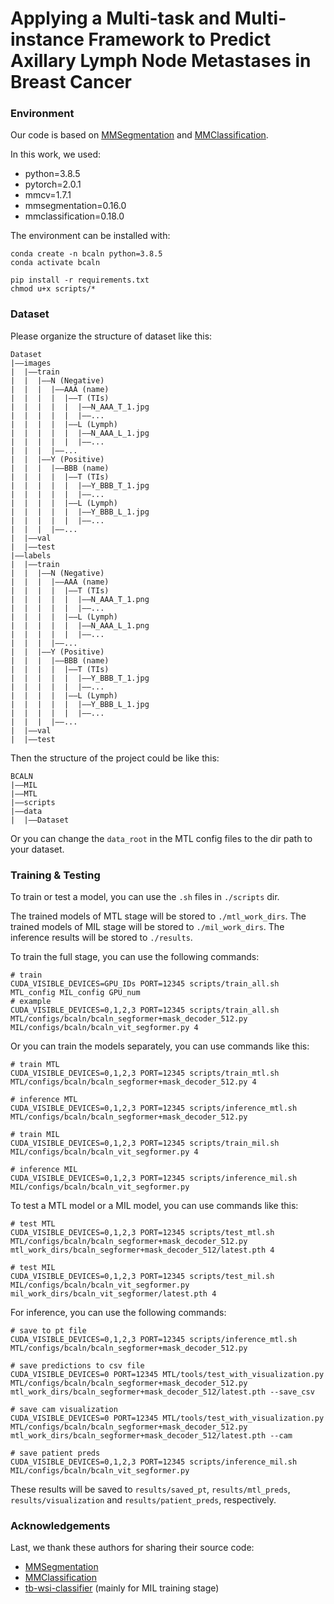# Applying a Multi-task and Multi-instance Framework to Predict Axillary Lymph Node Metastases in Breast Cancer

### Environment
Our code is based on [MMSegmentation](https://github.com/open-mmlab/mmsegmentation) and [MMClassification](https://github.com/open-mmlab/mmpretrain).

In this work, we used:
- python=3.8.5
- pytorch=2.0.1
- mmcv=1.7.1
- mmsegmentation=0.16.0
- mmclassification=0.18.0

The environment can be installed with:
```
conda create -n bcaln python=3.8.5
conda activate bcaln

pip install -r requirements.txt
chmod u+x scripts/*
```

### Dataset
Please organize the structure of dataset like this:
```
Dataset
|——images
|  |——train
|  |  |——N (Negative)
|  |  |  |——AAA (name)
|  |  |  |  |——T (TIs)
|  |  |  |  |  |——N_AAA_T_1.jpg
|  |  |  |  |  |——...
|  |  |  |  |——L (Lymph)
|  |  |  |  |  |——N_AAA_L_1.jpg
|  |  |  |  |  |——...
|  |  |  |——...
|  |  |——Y (Positive)
|  |  |  |——BBB (name)
|  |  |  |  |——T (TIs)
|  |  |  |  |  |——Y_BBB_T_1.jpg
|  |  |  |  |  |——...
|  |  |  |  |——L (Lymph)
|  |  |  |  |  |——Y_BBB_L_1.jpg
|  |  |  |  |  |——...
|  |  |  |——...
|  |——val
|  |——test
|——labels
|  |——train
|  |  |——N (Negative)
|  |  |  |——AAA (name)
|  |  |  |  |——T (TIs)
|  |  |  |  |  |——N_AAA_T_1.png
|  |  |  |  |  |——...
|  |  |  |  |——L (Lymph)
|  |  |  |  |  |——N_AAA_L_1.png
|  |  |  |  |  |——...
|  |  |  |——...
|  |  |——Y (Positive)
|  |  |  |——BBB (name)
|  |  |  |  |——T (TIs)
|  |  |  |  |  |——Y_BBB_T_1.jpg
|  |  |  |  |  |——...
|  |  |  |  |——L (Lymph)
|  |  |  |  |  |——Y_BBB_L_1.jpg
|  |  |  |  |  |——...
|  |  |  |——...
|  |——val
|  |——test
```

Then the structure of the project could be like this:
```
BCALN
|——MIL
|——MTL
|——scripts
|——data
|  |——Dataset
```
Or you can change the `data_root` in the MTL config files to the dir path to your dataset.

### Training & Testing
To train or test a model, you can use the `.sh` files in `./scripts` dir. 

The trained models of MTL stage will be stored to `./mtl_work_dirs`. The trained models of MIL stage will be stored to `./mil_work_dirs`. The inference results will be stored to `./results`.

To train the full stage, you can use the following commands:
```
# train
CUDA_VISIBLE_DEVICES=GPU_IDs PORT=12345 scripts/train_all.sh MTL_config MIL_config GPU_num 
# example
CUDA_VISIBLE_DEVICES=0,1,2,3 PORT=12345 scripts/train_all.sh MTL/configs/bcaln/bcaln_segformer+mask_decoder_512.py MIL/configs/bcaln/bcaln_vit_segformer.py 4
```

Or you can train the models separately, you can use commands like this:
```
# train MTL
CUDA_VISIBLE_DEVICES=0,1,2,3 PORT=12345 scripts/train_mtl.sh MTL/configs/bcaln/bcaln_segformer+mask_decoder_512.py 4

# inference MTL
CUDA_VISIBLE_DEVICES=0,1,2,3 PORT=12345 scripts/inference_mtl.sh MTL/configs/bcaln/bcaln_segformer+mask_decoder_512.py

# train MIL
CUDA_VISIBLE_DEVICES=0,1,2,3 PORT=12345 scripts/train_mil.sh MIL/configs/bcaln/bcaln_vit_segformer.py 4

# inference MIL
CUDA_VISIBLE_DEVICES=0,1,2,3 PORT=12345 scripts/inference_mil.sh MIL/configs/bcaln/bcaln_vit_segformer.py
```

To test a MTL model or a MIL model, you can use commands like this:
```
# test MTL
CUDA_VISIBLE_DEVICES=0,1,2,3 PORT=12345 scripts/test_mtl.sh MTL/configs/bcaln/bcaln_segformer+mask_decoder_512.py mtl_work_dirs/bcaln_segformer+mask_decoder_512/latest.pth 4

# test MIL
CUDA_VISIBLE_DEVICES=0,1,2,3 PORT=12345 scripts/test_mil.sh MIL/configs/bcaln/bcaln_vit_segformer.py mil_work_dirs/bcaln_vit_segformer/latest.pth 4
```

For inference, you can use the following commands:
```
# save to pt file
CUDA_VISIBLE_DEVICES=0,1,2,3 PORT=12345 scripts/inference_mtl.sh MTL/configs/bcaln/bcaln_segformer+mask_decoder_512.py

# save predictions to csv file
CUDA_VISIBLE_DEVICES=0 PORT=12345 MTL/tools/test_with_visualization.py MTL/configs/bcaln/bcaln_segformer+mask_decoder_512.py mtl_work_dirs/bcaln_segformer+mask_decoder_512/latest.pth --save_csv

# save cam visualization
CUDA_VISIBLE_DEVICES=0 PORT=12345 MTL/tools/test_with_visualization.py MTL/configs/bcaln/bcaln_segformer+mask_decoder_512.py mtl_work_dirs/bcaln_segformer+mask_decoder_512/latest.pth --cam

# save patient preds
CUDA_VISIBLE_DEVICES=0,1,2,3 PORT=12345 scripts/inference_mil.sh MIL/configs/bcaln/bcaln_vit_segformer.py
```
These results will be saved to `results/saved_pt`, `results/mtl_preds`, `results/visualization` and `results/patient_preds`, respectively.

### Acknowledgements
Last, we thank these authors for sharing their source code:
- [MMSegmentation](https://github.com/open-mmlab/mmsegmentation)
- [MMClassification](https://github.com/open-mmlab/mmpretrain)
- [tb-wsi-classifier](https://github.com/CVIU-CSU/icassp2023_tb-wsi-classifier) (mainly for MIL training stage)

